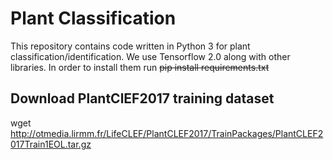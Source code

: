 # Plant Classification
This repository contains code written in Python 3 for plant classification/identification. We use Tensorflow 2.0 along with other libraries. In order to install them run ~~pip install requirements.txt~~

## Download PlantClEF2017 training dataset
wget http://otmedia.lirmm.fr/LifeCLEF/PlantCLEF2017/TrainPackages/PlantCLEF2017Train1EOL.tar.gz
